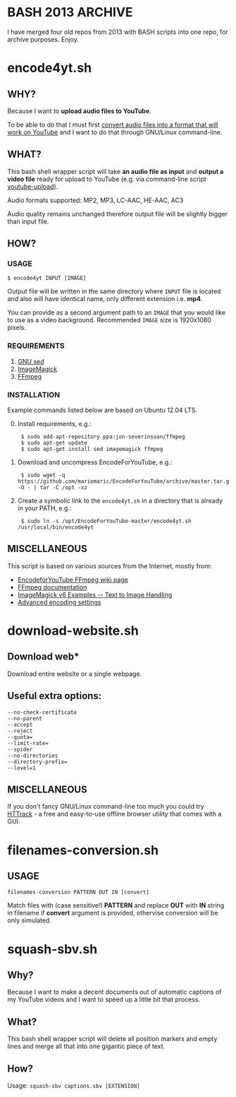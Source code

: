 # BASH 2013 ARCHIVE

I have merged four old repos from 2013 with BASH scripts into one repo, for archive purposes. Enjoy.


# encode4yt.sh
## WHY?

Because I want to **upload audio files to YouTube**.

To be able to do that I must first [convert audio files into a format that will work on YouTube][1] and I want to do that through GNU/Linux command-line.

## WHAT?

This bash shell wrapper script will take **an audio file as input** and **output a video file** ready for upload to YouTube (e.g. via command-line script [youtube-upload][2]).

Audio formats supported: MP2, MP3, LC-AAC, HE-AAC, AC3

Audio quality remains unchanged therefore output file will be slightly bigger than input file.

## HOW?

### USAGE

    $ encode4yt INPUT [IMAGE]

Output file will be written in the same directory where `INPUT` file is located and also will have identical name, only different extension i.e. **mp4**.

You can provide as a second argument path to an `IMAGE` that you would like to use as a video background. Recommended `IMAGE` size is 1920x1080 pixels.

### REQUIREMENTS

1. [GNU sed][3]
2. [ImageMagick][4]
3. [FFmpeg][5]

### INSTALLATION

Example commands listed below are based on Ubuntu 12.04 LTS.

0. Install requirements, e.g.:
        
        $ sudo add-apt-repository ppa:jon-severinsson/ffmpeg
        $ sudo apt-get update
        $ sudo apt-get install sed imagemagick ffmpeg

1. Download and uncompress EncodeForYouTube, e.g.:

        $ sudo wget -q https://github.com/mariomaric/EncodeForYouTube/archive/master.tar.gz -O - | tar -C /opt -xz

2. Create a symbolic link to the `encode4yt.sh` in a directory that is already in your PATH, e.g.:

        $ sudo ln -s /opt/EncodeForYouTube-master/encode4yt.sh /usr/local/bin/encode4yt

## MISCELLANEOUS

This script is based on various sources from the Internet, mostly from:

- [EncodeforYouTube FFmpeg wiki page][6]
- [FFmpeg documentation][7]
- [ImageMagick v6 Examples -- Text to Image Handling][8]
- [Advanced encoding settings][9]



[1]: https://support.google.com/youtube/answer/1696878?hl=en&ref_topic=2888648
    "Upload audio or image files @ YouTube upload instructions and settings help"
[2]: https://code.google.com/p/youtube-upload/
    "youtube-upload"
[3]: http://www.gnu.org/software/sed/
    "GNU sed"
[4]: http://www.imagemagick.org/
    "ImageMagick"
[5]: http://ffmpeg.org/
    "FFmpeg"
[6]: https://trac.ffmpeg.org/wiki/Encode/YouTube
    "How to Encode Videos for YouTube and other Video Sharing Sites"
[7]: http://ffmpeg.org/ffmpeg-all.html
    "FFmpeg documentation"
[8]: http://www.imagemagick.org/Usage/text/
    "ImageMagick v6 Examples -- Text to Image Handling"
[9]: https://support.google.com/youtube/answer/1722171?hl=en&ref_topic=2888648
    "Advanced encoding settings @ YouTube upload instructions and settings help"


# download-website.sh
## Download web*

Download entire website or a single webpage.

## Useful extra options:
    --no-check-certificate
    --no-parent
    --accept
    --reject
    --quota=
    --limit-rate=
    --spider
    --no-directories
    --directory-prefix=
    --level=1

## MISCELLANEOUS

If you don't fancy GNU/Linux command-line too much you could try [HTTrack][10] - a free and easy-to-use offline browser utility that comes with a GUI.

[10]: http://www.httrack.com/
    "HTTrack Website Copier website"


# filenames-conversion.sh
## USAGE

`filenames-conversion PATTERN OUT IN [convert]`

Match files with (case sensitive!) **PATTERN** and replace **OUT** with **IN** string in filename if **convert** argument is provided, othervise conversion will be only simulated.


# squash-sbv.sh
## Why?

Because I want to make a decent documents out of automatic captions of my YouTube videos and I want to speed up a little bit that process.

## What?

This bash shell wrapper script will delete all position markers and empty lines and merge all that into one gigantic piece of text.

## How?

Usage: `squash-sbv captions.sbv [EXTENSION]`
